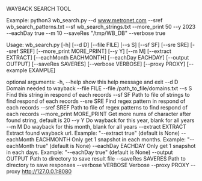 WAYBACK SEARCH TOOL

Example: python3 wb_search.py --d www.metronet.com --sref wb_search_patterns.txt --sf wb_search_strings.txt --more_print 50 --y 2023 --eachDay true --m 10 --saveRes "/tmp/WB_DB" --verbose true

Usage: wb_search.py [-h] [--d D] [--file FILE] [--s S] [--sf SF] [--sre SRE] [--sref SREF] [--more_print MORE_PRINT] [--y Y] [--m M] [--extract EXTRACT] [--eachMonth EACHMONTH] [--eachDay EACHDAY] [--output OUTPUT] [--saveRes SAVERES] [--verbose VERBOSE]
                    [--proxy PROXY] [--example EXAMPLE]

optional arguments:
  -h, --help            show this help message and exit
  --d D                 Domain needed to wayback
  --file FILE           --file /path_to_file/domains.txt
  --s S                 Find this string in respond of each records
  --sf SF               Path to file of strings to find respond of each records
  --sre SRE             Find regex pattern in respond of each records
  --sref SREF           Path to file of regex patterns to find respond of each records
  --more_print MORE_PRINT
                        Get more nums of character after found string, default is 20
  --y Y                 Do wayback for this year, blank for all years
  --m M                 Do wayback for this month, blank for all years
  --extract EXTRACT     Extract found wayback url. Example: "--extract true" (default is None)
  --eachMonth EACHMONTH
                        Only get 1 snapshot in each months. Example: "--eachMonth true" (default is None)
  --eachDay EACHDAY     Only get 1 snapshot in each days. Example: "--eachDay true" (default is None)
  --output OUTPUT       Path to directory to save result file
  --saveRes SAVERES     Path to directory to save responses
  --verbose VERBOSE     Verbose
  --proxy PROXY         --proxy http://127.0.0.1:8080

